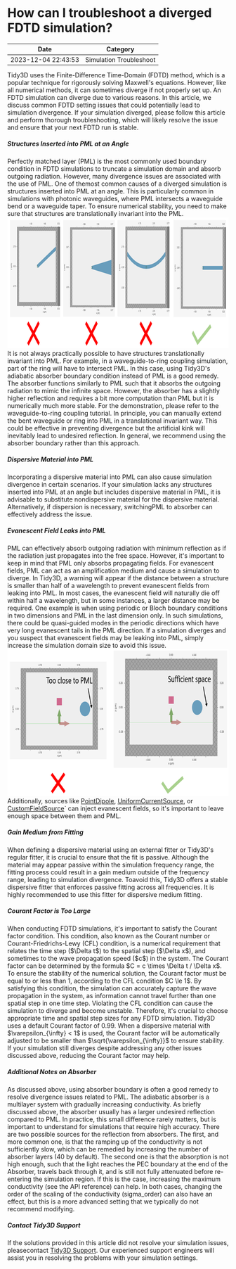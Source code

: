# How can I troubleshoot a diverged FDTD simulation?

| Date       | Category    |
|------------|-------------|
| 2023-12-04 22:43:53 | Simulation Troubleshoot |


Tidy3D uses the Finite-Difference Time-Domain (FDTD) method, which is a popular technique for rigorously solving Maxwell's equations. However, like all numerical methods, it can sometimes diverge if not properly set up. An FDTD simulation can diverge due to various reasons. In this article, we discuss common FDTD setting issues that could potentially lead to simulation divergence. If your simulation diverged, please follow this article and perform thorough troubleshooting, which will likely resolve the issue and ensure that your next FDTD run is stable.

 

<h5>Structures Inserted into PML at an Angle</h5>Perfectly matched layer (PML) is the most commonly used boundary condition in FDTD simulations to truncate a simulation domain and absorb outgoing radiation. However, many divergence issues are associated with the use of PML. One of themost common causes of a diverged simulation is structures inserted into PML at an angle. This is particularly common in simulations with photonic waveguides, where PML intersects a waveguide bend or a waveguide taper. To ensure numerical stability, you need to make sure that structures are translationally invariant into the PML. <img width="975" height="298" src="./img/diverged-fdtd-simulation.png" /> It is not always practically possible to have structures translationally invariant into PML. For example, in a waveguide-to-ring coupling simulation, part of the ring will have to intersect PML. In this case, using Tidy3D's adiabatic absorber boundary condition instead of PML is a good remedy. The absorber functions similarly to PML such that it absorbs the outgoing radiation to mimic the infinite space. However, the absorber has a slightly higher reflection and requires a bit more computation than PML but it is numerically much more stable. For the demonstration, please refer to the waveguide-to-ring coupling tutorial. In principle, you can manually extend the bent waveguide or ring into PML in a translational invariant way. This could be effective in preventing divergence but the artificial kink will inevitably lead to undesired reflection. In general, we recommend using the absorber boundary rather than this approach. <h5>Dispersive Material into PML</h5>Incorporating a dispersive material into PML can also cause simulation divergence in certain scenarios. If your simulation lacks any structures inserted into PML at an angle but includes dispersive material in PML, it is advisable to substitute nondispersive material for the dispersive material. Alternatively, if dispersion is necessary, switchingPML to absorber can effectively address the issue. <h5>Evanescent Field Leaks into PML</h5>PML can effectively absorb outgoing radiation with minimum reflection as if the radiation just propagates into the free space. However, it's important to keep in mind that PML only absorbs propagating fields. For evanescent fields, PML can act as an amplification medium and cause a simulation to diverge. In Tidy3D, a warning will appear if the distance between a structure is smaller than half of a wavelength to prevent evanescent fields from leaking into PML. In most cases, the evanescent field will naturally die off within half a wavelength, but in some instances, a larger distance may be required. One example is when using periodic or Bloch boundary conditions in two dimensions and PML in the last dimension only. In such simulations, there could be quasi-guided modes in the periodic directions which have very long evanescent tails in the PML direction. If a simulation diverges and you suspect that evanescent fields may be leaking into PML, simply increase the simulation domain size to avoid this issue. <img width="719" height="334" src="./img/diverged-fdtd-simulation1.png" /> Additionally, sources like <a target="_blank" rel="noopener" href="https://docs.flexcompute.com/projects/tidy3d/en/latest/_autosummary/tidy3d.PointDipole.html#tidy3d.PointDipole">PointDipole</a>, <a target="_blank" rel="noopener" href="https://docs.flexcompute.com/projects/tidy3d/en/latest/_autosummary/tidy3d.UniformCurrentSource.html#tidy3d.UniformCurrentSource">UniformCurrentSource</a>, or <a target="_blank" rel="noopener" href="https://docs.flexcompute.com/projects/tidy3d/en/latest/_autosummary/tidy3d.CustomFieldSource.html#tidy3d.CustomFieldSource">CustomFieldSource</a>` can inject evanescent fields, so it's important to leave enough space between them and PML. <h5>Gain Medium from Fitting</h5>When defining a dispersive material using an external fitter or Tidy3D's regular fitter, it is crucial to ensure that the fit is passive. Although the material may appear passive within the simulation frequency range, the fitting process could result in a gain medium outside of the frequency range, leading to simulation divergence. Toavoid this, Tidy3D offers a stable dispersive fitter that enforces passive fitting across all frequencies. It is highly recommended to use this fitter for dispersive medium fitting. <h5>Courant Factor is Too Large</h5>When conducting FDTD simulations, it's important to satisfy the Courant factor condition. This condition, also known as the Courant number or Courant-Friedrichs-Lewy (CFL) condition, is a numerical requirement that relates the time step ($\Delta t$) to the spatial step ($\Delta x$), and sometimes to the wave propagation speed ($c$) in the system. The Courant factor can be determined by the formula $C = c \times \Delta t / \Delta x$. To ensure the stability of the numerical solution, the Courant factor must be equal to or less than 1, according to the CFL condition $C \le 1$. By satisfying this condition, the simulation can accurately capture the wave propagation in the system, as information cannot travel further than one spatial step in one time step. Violating the CFL condition can cause the simulation to diverge and become unstable. Therefore, it's crucial to choose appropriate time and spatial step sizes for any FDTD simulation. Tidy3D uses a default Courant factor of 0.99. When a dispersive material with $\varepsilon_{\infty} &lt; 1$ is used, the Courant factor will be automatically adjusted to be smaller than $\sqrt{\varepsilon_{\infty}}$ to ensure stability. If your simulation still diverges despite addressing any other issues discussed above, reducing the Courant factor may help. <h5>Additional Notes on Absorber</h5>As discussed above, using absorber boundary is often a good remedy to resolve divergence issues related to PML. The adiabatic absorber is a multilayer system with gradually increasing conductivity. As briefly discussed above, the absorber usually has a larger undesired reflection compared to PML. In practice, this small difference rarely matters, but is important to understand for simulations that require high accuracy. There are two possible sources for the reflection from absorbers. The first, and more common one, is that the ramping up of the conductivity is not sufficiently slow, which can be remedied by increasing the number of absorber layers (40 by default). The second one is that the absorption is not high enough, such that the light reaches the PEC boundary at the end of the Absorber, travels back through it, and is still not fully attenuated before re-entering the simulation region. If this is the case, increasing the maximum conductivity (see the API reference) can help. In both cases, changing the order of the scaling of the conductivity (sigma_order) can also have an effect, but this is a more advanced setting that we typically do not recommend modifying. <h5>Contact Tidy3D Support</h5>If the solutions provided in this article did not resolve your simulation issues, pleasecontact <a href="https://www.flexcompute.com/tidy3d/technical-support/">Tidy3D Support</a>. Our experienced support engineers will assist you in resolving the problems with your simulation settings.
